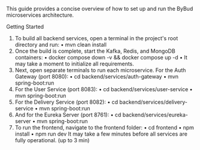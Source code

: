 This guide provides a concise overview of how to set up and run the ByBud microservices architecture.
 
Getting Started
1.	To build all backend services, open a terminal in the project's root directory and run:
•	mvn clean install
2.	Once the build is complete, start the Kafka, Redis, and MongoDB containers:
•	docker compose down -v && docker compose up -d
•	It may take a moment to initialize all requirements.
3.	Next, open separate terminals to run each microservice. For the Auth Gateway (port 8080):
•	cd backend/services/auth-gateway
•	mvn spring-boot:run
4.	For the User Service (port 8083):
•	cd backend/services/user-service
•	mvn spring-boot:run
5.	For the Delivery Service (port 8082):
•	cd backend/services/delivery-service
•	mvn spring-boot:run
6.	And for the Eureka Server (port 8761):
•	cd backend/services/eureka-server
•	mvn spring-boot:run
7.	To run the frontend, navigate to the frontend folder:
•	cd frontend
•	npm install
•	npm run dev
It may take a few minutes before all services are fully operational. (up to 3 min)

